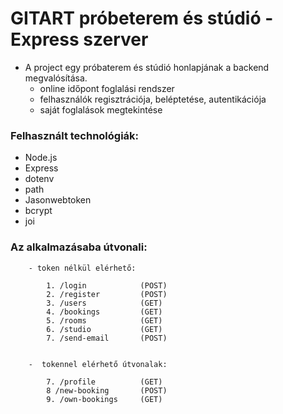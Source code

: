 # GITART próbeterem és stúdió - Express szerver 

- A project egy próbaterem és stúdió honlapjának a backend megvalósítása.
    - online időpont foglalási rendszer
    - felhasználók regisztrációja, beléptetése, autentikációja
    - saját foglalások megtekintése

### Felhasznált technológiák:

- Node.js 
- Express  
- dotenv 
- path
- Jasonwebtoken
- bcrypt
- joi 



### Az alkalmazásaba útvonali:

        - token nélkül elérhető:
        
            1. /login            (POST)             
            2. /register         (POST)
            3. /users            (GET)
            4. /bookings         (GET)
            5. /rooms            (GET)
            6. /studio           (GET)
            7. /send-email       (POST)
        

        -  tokennel elérhető útvonalak:

            7. /profile          (GET)
            8 /new-booking       (POST)
            9. /own-bookings     (GET)
        
    

   



